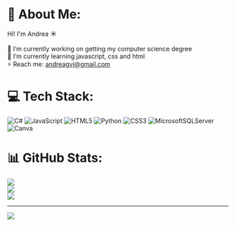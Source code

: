 # 💫 About Me:
Hi! I'm Andrea ☀<br><br>🔭 I’m currently working on getting my computer science degree<br>🌱 I’m currently learning javascript, css and html<br>⚡ Reach me: andreagvj@gmail.com


# 💻 Tech Stack:
![C#](https://img.shields.io/badge/c%23-%23239120.svg?style=flat&logo=c-sharp&logoColor=white) ![JavaScript](https://img.shields.io/badge/javascript-%23323330.svg?style=flat&logo=javascript&logoColor=%23F7DF1E) ![HTML5](https://img.shields.io/badge/html5-%23E34F26.svg?style=flat&logo=html5&logoColor=white) ![Python](https://img.shields.io/badge/python-3670A0?style=flat&logo=python&logoColor=ffdd54) ![CSS3](https://img.shields.io/badge/css3-%231572B6.svg?style=flat&logo=css3&logoColor=white) ![MicrosoftSQLServer](https://img.shields.io/badge/Microsoft%20SQL%20Sever-CC2927?style=flat&logo=microsoft%20sql%20server&logoColor=white) ![Canva](https://img.shields.io/badge/Canva-%2300C4CC.svg?style=flat&logo=Canva&logoColor=white)
# 📊 GitHub Stats:
![](https://github-readme-stats.vercel.app/api?username=andreavvel&theme=dark&hide_border=true&include_all_commits=true&count_private=false)<br/>
![](https://github-readme-streak-stats.herokuapp.com/?user=andreavvel&theme=dark&hide_border=true)<br/>
![](https://github-readme-stats.vercel.app/api/top-langs/?username=andreavvel&theme=dark&hide_border=true&include_all_commits=true&count_private=false&layout=compact)

---
[![](https://visitcount.itsvg.in/api?id=andreavvel&icon=0&color=12)](https://visitcount.itsvg.in)

